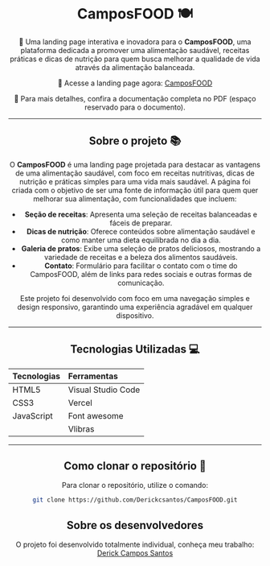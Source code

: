<div align="center">

# CamposFOOD 🍽️

🌟 Uma landing page interativa e inovadora para o **CamposFOOD**, uma plataforma dedicada a promover uma alimentação saudável, receitas práticas e dicas de nutrição para quem busca melhorar a qualidade de vida através da alimentação balanceada.

🔗 Acesse a landing page agora: [CamposFOOD](https://camposfood.vercel.app/)

📄 Para mais detalhes, confira a documentação completa no PDF (espaço reservado para o documento). 

---

## Sobre o projeto 📚

O **CamposFOOD** é uma landing page projetada para destacar as vantagens de uma alimentação saudável, com foco em receitas nutritivas, dicas de nutrição e práticas simples para uma vida mais saudável. A página foi criada com o objetivo de ser uma fonte de informação útil para quem quer melhorar sua alimentação, com funcionalidades que incluem:

- **Seção de receitas**: Apresenta uma seleção de receitas balanceadas e fáceis de preparar.
- **Dicas de nutrição**: Oferece conteúdos sobre alimentação saudável e como manter uma dieta equilibrada no dia a dia.
- **Galeria de pratos**: Exibe uma seleção de pratos deliciosos, mostrando a variedade de receitas e a beleza dos alimentos saudáveis.
- **Contato**: Formulário para facilitar o contato com o time do CamposFOOD, além de links para redes sociais e outras formas de comunicação.

Este projeto foi desenvolvido com foco em uma navegação simples e design responsivo, garantindo uma experiência agradável em qualquer dispositivo.

---

## Tecnologias Utilizadas 💻

| **Tecnologias**  | **Ferramentas**    |
|:-----------------|:-------------------|
| HTML5            | Visual Studio Code |
| CSS3             | Vercel             |
| JavaScript       | Font awesome       |
|                  | Vlibras            |


---

## Como clonar o repositório 📂

Para clonar o repositório, utilize o comando:

```bash
git clone https://github.com/Derickcsantos/CamposFOOD.git
```

## Sobre os desenvolvedores
O projeto foi desenvolvido totalmente individual, conheça meu trabalho:
[Derick Campos Santos](https://linkedin.com/in/derick-campos-santos)

